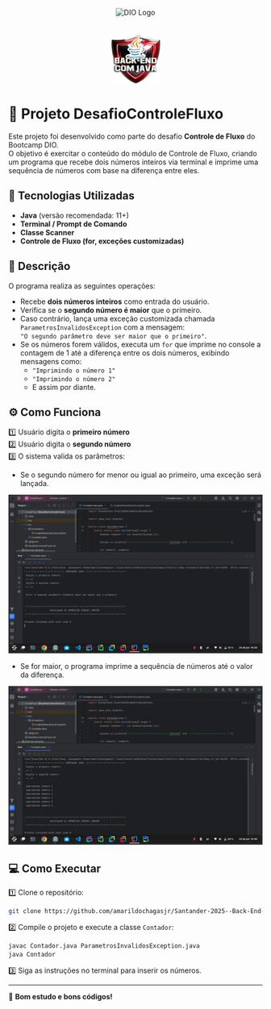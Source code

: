 
<p align="center">
  <img src="https://hermes.dio.me/assets/diome/logo.svg" alt="DIO Logo" width="300"/>
  <br/>
  <br/>
  <br/>
  <img src="assets/backend com java.png" alt="Bootcamp Logo" width="100"/>
</p>

# 📌 Projeto DesafioControleFluxo

Este projeto foi desenvolvido como parte do desafio **Controle de Fluxo** do Bootcamp DIO.  
O objetivo é exercitar o conteúdo do módulo de Controle de Fluxo, criando um programa que recebe dois números inteiros via terminal e imprime uma sequência de números com base na diferença entre eles.

## 🚀 Tecnologias Utilizadas

- **Java** (versão recomendada: 11+)
- **Terminal / Prompt de Comando**
- **Classe Scanner**
- **Controle de Fluxo (for, exceções customizadas)**

## 📄 Descrição

O programa realiza as seguintes operações:
- Recebe **dois números inteiros** como entrada do usuário.
- Verifica se o **segundo número é maior** que o primeiro.
- Caso contrário, lança uma exceção customizada chamada `ParametrosInvalidosException` com a mensagem:  
  `"O segundo parâmetro deve ser maior que o primeiro"`.
- Se os números forem válidos, executa um `for` que imprime no console a contagem de 1 até a diferença entre os dois números, exibindo mensagens como:
  - `"Imprimindo o número 1"`
  - `"Imprimindo o número 2"`
  - E assim por diante.

## ⚙️ Como Funciona

1️⃣ Usuário digita o **primeiro número**  
2️⃣ Usuário digita o **segundo número**  
3️⃣ O sistema valida os parâmetros:  
   - Se o segundo número for menor ou igual ao primeiro, uma exceção será lançada.  
   <img src="assets/exceptionOk.png" alt="image" width="750"/>
   
   - Se for maior, o programa imprime a sequência de números até o valor da diferença.
   <img src="assets/tryOk.png" alt="image" width="750"/>

## 💻 Como Executar

1️⃣ Clone o repositório:
```bash
git clone https://github.com/amarildochagasjr/Santander-2025--Back-End-com-Java--Desafio-1
```

2️⃣ Compile o projeto e execute a classe `Contador`:
```bash
javac Contador.java ParametrosInvalidosException.java
java Contador
```

3️⃣ Siga as instruções no terminal para inserir os números.

---

🚀 **Bom estudo e bons códigos!**

